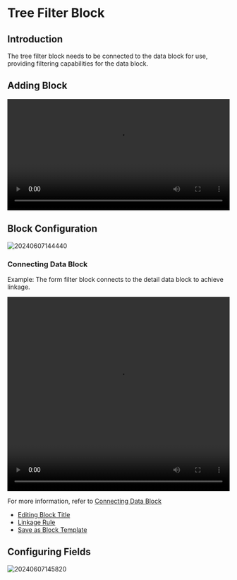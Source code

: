 # Tree Filter Block

<PluginInfo commercial="true" name="block-tree"></PluginInfo>

## Introduction

The tree filter block needs to be connected to the data block for use, providing filtering capabilities for the data block.

## Adding Block

<video width="100%" controls>
  <source src="https://static-docs.nocobase.com/20240607144133_rec_.mp4" type="video/mp4">
</video>

## Block Configuration

![20240607144440](https://static-docs.nocobase.com/20240607144440.png)

### Connecting Data Block

Example: The form filter block connects to the detail data block to achieve linkage.

<video width="100%" height="440" controls>
    <source src="https://static-docs.nocobase.com/20240607145351_rec_.mp4" type="video/mp4">
  </video>

For more information, refer to [Connecting Data Block](/handbook/ui/blocks/block-settings/connect-block)

- [Editing Block Title](/handbook/ui/blocks/block-settings/block-title)
- [Linkage Rule](/handbook/ui/blocks/block-settings/linkage-rule)
- [Save as Block Template](/handbook/ui/blocks/block-settings/block-template)

## Configuring Fields

![20240607145820](https://static-docs.nocobase.com/20240607145820.png)